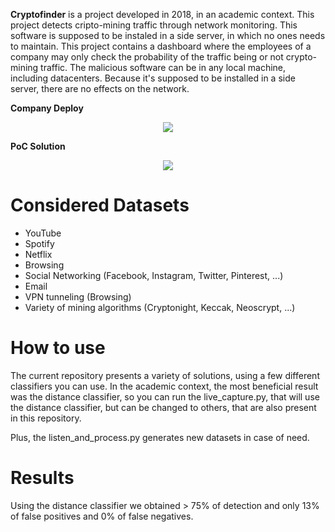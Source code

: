 
**Cryptofinder** is a project developed in 2018, in an academic context. This project detects cripto-mining traffic through network monitoring. This software is supposed to be instaled in a side server, in which no ones needs to maintain.
This project contains a dashboard where the employees of a company may only check the probability of the traffic being or not crypto-mining traffic.
The malicious software can be in any local machine, including datacenters. Because it's supposed to be installed in a side server, there are no effects on the network.

**Company Deploy**
<p align="center">
  <img src="https://preview.ibb.co/gQTEMy/Captura_de_ecra_2018_07_16_a_s_16_26_31.png" border="0" /></a>
</p>

**PoC Solution**
<p align="center">
  <img src="https://preview.ibb.co/i31R1y/Captura_de_ecra_2018_07_16_a_s_16_27_18.png" border="0" /></a>
</p>

# Considered Datasets

* YouTube 
* Spotify
* Netflix
* Browsing
* Social Networking (Facebook, Instagram, Twitter, Pinterest, ...)
* Email
* VPN tunneling (Browsing)
* Variety of mining algorithms (Cryptonight, Keccak, Neoscrypt, ...)


# How to use

The current repository presents a variety of solutions, using a few different classifiers you can use.
In the academic context, the most beneficial result was the distance classifier, so you can run the live_capture.py, that will use the distance classifier,
but can be changed to others, that are also present in this repository.

Plus, the listen_and_process.py generates new datasets in case of need.


# Results
Using the distance classifier we obtained > 75% of detection and only 13% of false positives and 0% of false negatives.
